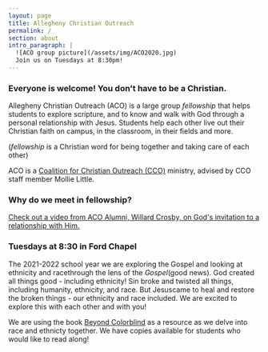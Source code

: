 ```yaml
---
layout: page
title: Allegheny Christian Outreach
permalink: /
section: about
intro_paragraph: |
  ![ACO group picture](/assets/img/ACO2020.jpg)
  Join us on Tuesdays at 8:30pm!
---
```

### Everyone is welcome! You don't have to be a Christian.

Allegheny Christian Outreach (ACO) is a large group _fellowship_
that helps students to explore scripture, and to know and walk with God through a personal relationship with Jesus.
Students help each other live out their Christian faith on campus, in the classroom, in their fields and more.

(_fellowship_ is a Christian word for being together and taking care of each other)

ACO is a [Coalition for Christian Outreach (CCO)](https://ccojubilee.org) ministry,
advised by CCO staff member Mollie Little.

### Why do we meet in fellowship?

[Check out a video from ACO Alumni, Willard Crosby, on God's invitation to a relationship with Him.](https://vimeo.com/460169594)

### Tuesdays at 8:30 in Ford Chapel

The 2021-2022 school year we are exploring the Gospel and looking at ethnicity and racethrough the lens of the _Gospel_(good news).
God created all things good - including ethnicity! Sin broke and twisted all things, including humanity, ethnicity, and race.
But Jesuscame to heal and restore the broken things - our ethnicity and race included. We are excited to explore this
with each other and with you!

We are using the book [Beyond Colorblind](https://beyondcolorblind.com) as a resource as we delve into race and ethnicty together.
We have copies available for students who would like to read along!


